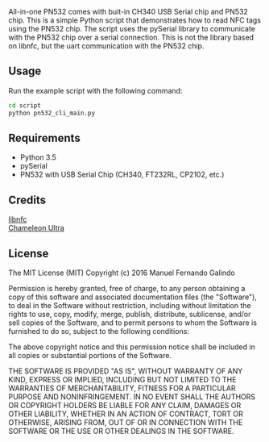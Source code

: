 All-in-one PN532 comes with buit-in CH340 USB Serial chip and PN532 chip. This is a simple Python script that demonstrates how to read NFC tags using the PN532 chip. The script uses the pySerial library to communicate with the PN532 chip over a serial connection. 
This is not the library based on libnfc, but the uart communication with the PN532 chip.

## Usage
Run the example script with the following command:
```bash
cd script
python pn532_cli_main.py
```

## Requirements
- Python 3.5
- pySerial
- PN532 with USB Serial Chip (CH340, FT232RL, CP2102, etc.)

## Credits
[libnfc](https://github.com/nfc-tools/libnfc)  
[Chameleon Ultra](https://github.com/RfidResearchGroup/ChameleonUltra)  

## License

The MIT License (MIT)
Copyright (c) 2016 Manuel Fernando Galindo

Permission is hereby granted, free of charge, to any person obtaining a copy of this software and associated documentation files (the "Software"), to deal in the Software without restriction, including without limitation the rights to use, copy, modify, merge, publish, distribute, sublicense, and/or sell copies of the Software, and to permit persons to whom the Software is furnished to do so, subject to the following conditions:

The above copyright notice and this permission notice shall be included in all copies or substantial portions of the Software.

THE SOFTWARE IS PROVIDED "AS IS", WITHOUT WARRANTY OF ANY KIND, EXPRESS OR IMPLIED, INCLUDING BUT NOT LIMITED TO THE WARRANTIES OF MERCHANTABILITY, FITNESS FOR A PARTICULAR PURPOSE AND NONINFRINGEMENT. IN NO EVENT SHALL THE AUTHORS OR COPYRIGHT HOLDERS BE LIABLE FOR ANY CLAIM, DAMAGES OR OTHER LIABILITY, WHETHER IN AN ACTION OF CONTRACT, TORT OR OTHERWISE, ARISING FROM, OUT OF OR IN CONNECTION WITH THE SOFTWARE OR THE USE OR OTHER DEALINGS IN THE SOFTWARE.

